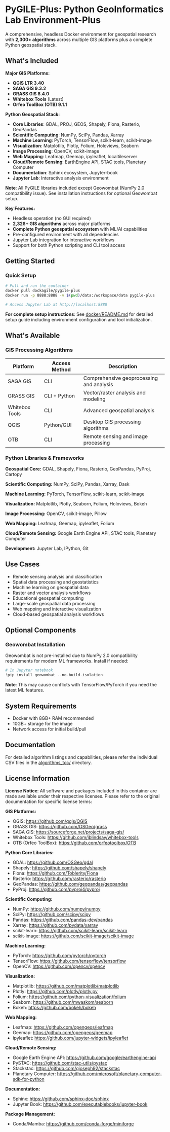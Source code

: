 # PyGILE-Plus: Python GeoInformatics Lab Environment-Plus

A comprehensive, headless Docker environment for geospatial research with **2,300+ algorithms** across multiple GIS platforms plus a complete Python geospatial stack.

## What's Included

**Major GIS Platforms:**
- **QGIS LTR 3.40** 
- **SAGA GIS 9.3.2** 
- **GRASS GIS 8.4.0** 
- **Whitebox Tools** (Latest) 
- **Orfeo ToolBox (OTB) 9.1.1** 

**Python Geospatial Stack:**
- **Core Libraries**: GDAL, PROJ, GEOS, Shapely, Fiona, Rasterio, GeoPandas
- **Scientific Computing**: NumPy, SciPy, Pandas, Xarray
- **Machine Learning**: PyTorch, TensorFlow, scikit-learn, scikit-image
- **Visualization**: Matplotlib, Plotly, Folium, Holoviews, Seaborn
- **Image Processing**: OpenCV, scikit-image
- **Web Mapping**: Leafmap, Geemap, ipyleaflet, localtileserver
- **Cloud/Remote Sensing**: EarthEngine API, STAC tools, Planetary Computer
- **Documentation**: Sphinx ecosystem, Jupyter-book
- **Jupyter Lab**: Interactive analysis environment

**Note**: All PyGILE libraries included except Geowombat (NumPy 2.0 compatibility issue). See installation instructions for optional Geowombat setup.

**Key Features:**
- Headless operation (no GUI required)
- **2,326+ GIS algorithms** across major platforms
- **Complete Python geospatial ecosystem** with ML/AI capabilities
- Pre-configured environment with all dependencies
- Jupyter Lab integration for interactive workflows
- Support for both Python scripting and CLI tool access

## Getting Started

### Quick Setup
```bash
# Pull and run the container
docker pull dockagile/pygile-plus
docker run -p 8888:8888 -v $(pwd)/data:/workspace/data pygile-plus

# Access Jupyter Lab at http://localhost:8888
```

**For complete setup instructions**: See [docker/README.md](docker/) for detailed setup guide including environment configuration and tool initialization.

## What's Available

### GIS Processing Algorithms 
| Platform | Access Method | Description |
|----------|---------------|-------------|
| SAGA GIS |  CLI | Comprehensive geoprocessing and analysis |
| GRASS GIS |  CLI + Python | Vector/raster analysis and modeling |
| Whitebox Tools | CLI | Advanced geospatial analysis |
| QGIS | Python/GUI | Desktop GIS processing algorithms |
| OTB | CLI | Remote sensing and image processing |

### Python Libraries & Frameworks
**Geospatial Core:** GDAL, Shapely, Fiona, Rasterio, GeoPandas, PyProj, Cartopy

**Scientific Computing:** NumPy, SciPy, Pandas, Xarray, Dask

**Machine Learning:** PyTorch, TensorFlow, scikit-learn, scikit-image

**Visualization:** Matplotlib, Plotly, Seaborn, Folium, Holoviews, Bokeh

**Image Processing:** OpenCV, scikit-image, Pillow

**Web Mapping:** Leafmap, Geemap, ipyleaflet, Folium

**Cloud/Remote Sensing:** Google Earth Engine API, STAC tools, Planetary Computer

**Development:** Jupyter Lab, IPython, Git

## Use Cases

- Remote sensing analysis and classification
- Spatial data processing and geostatistics  
- Machine learning on geospatial data
- Raster and vector analysis workflows
- Educational geospatial computing
- Large-scale geospatial data processing
- Web mapping and interactive visualization
- Cloud-based geospatial analysis workflows

## Optional Components

### Geowombat Installation
Geowombat is not pre-installed due to NumPy 2.0 compatibility requirements for modern ML frameworks. Install if needed:

```python
# In Jupyter notebook
!pip install geowombat --no-build-isolation
```

**Note**: This may cause conflicts with TensorFlow/PyTorch if you need the latest ML features.

## System Requirements

- Docker with 8GB+ RAM recommended
- 10GB+ storage for the image
- Network access for initial build/pull

## Documentation

For detailed algorithm listings and capabilities, please refer the individual CSV files in the [algorithms_toc/](https://github.com/Geoinformatics-Lab/PyGILE-Plus/tree/main/algorithms_toc) directory.

## License Information

**License Notice**: All software and packages included in this container are made available under their respective licenses. Please refer to the original documentation for specific license terms:

**GIS Platforms:**
- QGIS: https://github.com/qgis/QGIS
- GRASS GIS: https://github.com/OSGeo/grass
- SAGA GIS: https://sourceforge.net/projects/saga-gis/
- Whitebox Tools: https://github.com/jblindsay/whitebox-tools
- OTB (Orfeo ToolBox): https://github.com/orfeotoolbox/OTB

**Python Core Libraries:**
- GDAL: https://github.com/OSGeo/gdal
- Shapely: https://github.com/shapely/shapely
- Fiona: https://github.com/Toblerity/Fiona
- Rasterio: https://github.com/rasterio/rasterio
- GeoPandas: https://github.com/geopandas/geopandas
- PyProj: https://github.com/pyproj4/pyproj

**Scientific Computing:**
- NumPy: https://github.com/numpy/numpy
- SciPy: https://github.com/scipy/scipy
- Pandas: https://github.com/pandas-dev/pandas
- Xarray: https://github.com/pydata/xarray
- scikit-learn: https://github.com/scikit-learn/scikit-learn
- scikit-image: https://github.com/scikit-image/scikit-image

**Machine Learning:**
- PyTorch: https://github.com/pytorch/pytorch
- TensorFlow: https://github.com/tensorflow/tensorflow
- OpenCV: https://github.com/opencv/opencv

**Visualization:**
- Matplotlib: https://github.com/matplotlib/matplotlib
- Plotly: https://github.com/plotly/plotly.py
- Folium: https://github.com/python-visualization/folium
- Seaborn: https://github.com/mwaskom/seaborn
- Bokeh: https://github.com/bokeh/bokeh

**Web Mapping:**
- Leafmap: https://github.com/opengeos/leafmap
- Geemap: https://github.com/opengeos/geemap
- ipyleaflet: https://github.com/jupyter-widgets/ipyleaflet

**Cloud/Remote Sensing:**
- Google Earth Engine API: https://github.com/google/earthengine-api
- PySTAC: https://github.com/stac-utils/pystac
- Stackstac: https://github.com/gjoseph92/stackstac
- Planetary Computer: https://github.com/microsoft/planetary-computer-sdk-for-python

**Documentation:**
- Sphinx: https://github.com/sphinx-doc/sphinx
- Jupyter Book: https://github.com/executablebooks/jupyter-book

**Package Management:**
- Conda/Mamba: https://github.com/conda-forge/miniforge